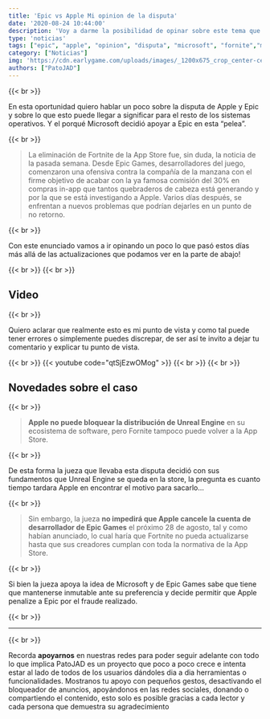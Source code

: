 ```yaml
---
title: 'Epic vs Apple Mi opinion de la disputa'
date: '2020-08-24 10:44:00'
description: 'Voy a darme la posibilidad de opinar sobre este tema que esta siendo eco entre todos'
type: 'noticias'
tags: ["epic", "apple", "opinion", "disputa", "microsoft", "fornite","mac","unreal"]
category: ["Noticias"]
img: 'https://cdn.earlygame.com/uploads/images/_1200x675_crop_center-center_none/epic-vs-apple-fortnite-legal-battle-explained.jpg'
authors: ["PatoJAD"]
---
```


{{< br >}}

En esta oportunidad quiero hablar un poco sobre la disputa de Apple y Epic y sobre lo que esto puede llegar a significar para el resto de los sistemas operativos. Y el porqué Microsoft decidió apoyar a Epic en esta “pelea”.

{{< br >}}

> La eliminación de Fortnite de la App Store fue, sin duda, la noticia de la pasada semana. Desde Epic Games, desarrolladores del juego, comenzaron una ofensiva contra la compañía de la manzana con el firme objetivo de acabar con la ya famosa comisión del 30% en compras in-app que tantos quebraderos de cabeza está generando y por la que se está investigando a Apple. Varios días después, se enfrentan a nuevos problemas que podrían dejarles en un punto de no retorno.

{{< br >}}

Con este enunciado vamos a ir opinando un poco lo que pasó estos días más allá de las actualizaciones que podamos ver en la parte de abajo!

{{< br >}}
{{< br >}}

## Video

{{< br >}}

Quiero aclarar que realmente esto es mi punto de vista y como tal puede tener errores o simplemente puedes discrepar, de ser así te invito a dejar tu comentario y explicar tu punto de vista.

{{< br >}}
{{< youtube code="qtSjEzwOMog" >}}
{{< br >}}
{{< br >}}

## Novedades sobre el caso

{{< br >}}

> **Apple no puede bloquear la distribución de Unreal Engine** en su ecosistema de software, pero Fornite tampoco puede volver a la App Store.

{{< br >}}

De esta forma la jueza que llevaba esta disputa decidió con sus fundamentos que Unreal Engine se queda en la store, la pregunta es cuanto tiempo tardara Apple en encontrar el motivo para sacarlo…

{{< br >}}

> Sin embargo, la jueza **no impedirá que Apple cancele la cuenta de desarrollador de Epic Games** el próximo 28 de agosto, tal y como habían anunciado, lo cual haría que Fortnite no pueda actualizarse hasta que sus creadores cumplan con toda la normativa de la App Store.

{{< br >}}

Si bien la jueza apoya la idea de Microsoft y de Epic Games sabe que tiene que mantenerse inmutable ante su preferencia y decide permitir que Apple penalize a Epic por el fraude realizado.

{{< br >}}

---

{{< br >}}

Recorda **apoyarnos** en nuestras redes para poder seguir adelante con todo lo que implica PatoJAD es un proyecto que poco a poco crece e intenta estar al lado de todos de los usuarios dándoles dia a dia herramientas o funcionalidades. Mostranos tu apoyo con pequeños gestos, desactivando el bloqueador de anuncios, apoyándonos en las redes sociales, donando o compartiendo el contenido, esto solo es posible gracias a cada lector y cada persona que demuestra su agradecimiento
